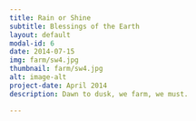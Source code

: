 ```yaml
---
title: Rain or Shine
subtitle: Blessings of the Earth
layout: default
modal-id: 6
date: 2014-07-15
img: farm/sw4.jpg
thumbnail: farm/sw4.jpg
alt: image-alt
project-date: April 2014
description: Dawn to dusk, we farm, we must.

---
```

